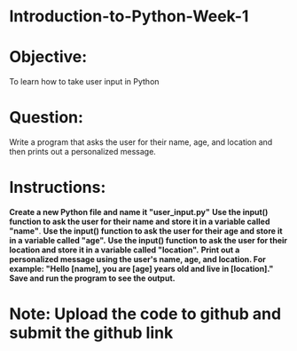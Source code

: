 # Introduction-to-Python-Week-1

# Objective: 
To learn how to take user input in Python

# Question:
Write a program that asks the user for their name, age, and location and then prints out a personalized message.

# Instructions:
**Create a new Python file and name it "user_input.py"**
**Use the input() function to ask the user for their name and store it in a variable called "name"**.
**Use the input() function to ask the user for their age and store it in a variable called "age".**
**Use the input() function to ask the user for their location and store it in a variable called "location".**
**Print out a personalized message using the user's name, age, and location. For example: "Hello [name], you are [age] years old and live in [location]."**
**Save and run the program to see the output.**

# Note: Upload the code to github and submit the github link
